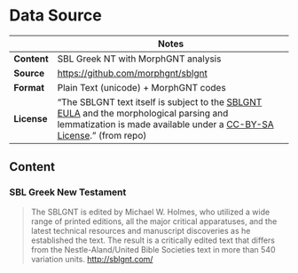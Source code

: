 # Data Source

| | Notes |
| --- | --- |
| **Content** | SBL Greek NT with MorphGNT analysis |
| **Source** | <https://github.com/morphgnt/sblgnt> |
| **Format** | Plain Text (unicode) + MorphGNT codes |
| **License** | “The SBLGNT text itself is subject to the [SBLGNT EULA](http://sblgnt.com/license/) and the morphological parsing and lemmatization is made available under a [CC-BY-SA License](http://creativecommons.org/licenses/by-sa/3.0/).” (from repo) |

## Content

### SBL Greek New Testament

> The SBLGNT is edited by Michael W. Holmes, who utilized a wide range of printed editions, all the major critical apparatuses, and the latest technical resources and manuscript discoveries as he established the text. The result is a critically edited text that differs from the Nestle-Aland/United Bible Societies text in more than 540 variation units.
> <http://sblgnt.com/>

